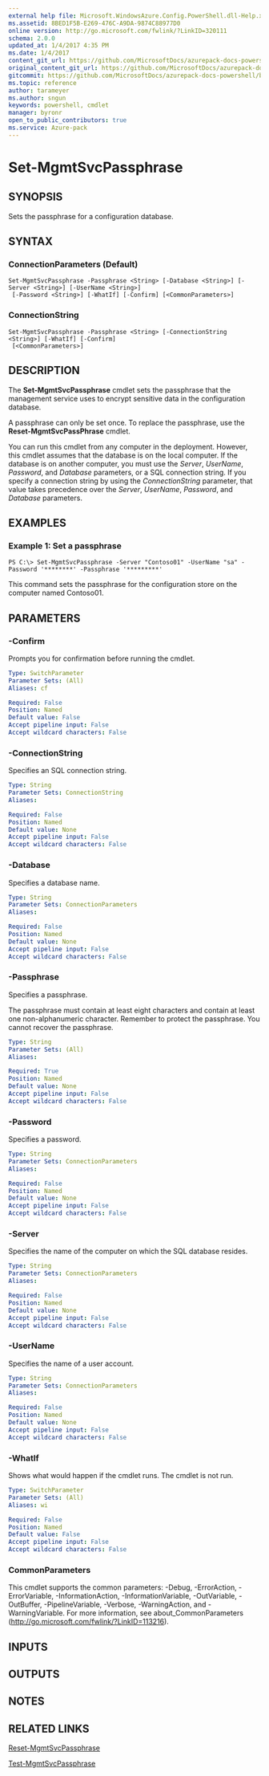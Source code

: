 ```yaml
---
external help file: Microsoft.WindowsAzure.Config.PowerShell.dll-Help.xml
ms.assetid: 8BED1F5B-E269-476C-A9DA-9874C88977D0
online version: http://go.microsoft.com/fwlink/?LinkID=320111
schema: 2.0.0
updated_at: 1/4/2017 4:35 PM
ms.date: 1/4/2017
content_git_url: https://github.com/MicrosoftDocs/azurepack-docs-powershell/blob/live/AzurePack-cmdlets/Configuration/v1.0/Set-MgmtSvcPassphrase.md
original_content_git_url: https://github.com/MicrosoftDocs/azurepack-docs-powershell/blob/live/AzurePack-cmdlets/Configuration/v1.0/Set-MgmtSvcPassphrase.md
gitcommit: https://github.com/MicrosoftDocs/azurepack-docs-powershell/blob/676435fba79c23d58e9141828e751b939d2694b8/AzurePack-cmdlets/Configuration/v1.0/Set-MgmtSvcPassphrase.md
ms.topic: reference
author: tarameyer
ms.author: sngun
keywords: powershell, cmdlet
manager: byronr
open_to_public_contributors: true
ms.service: Azure-pack
---
```


# Set-MgmtSvcPassphrase

## SYNOPSIS
Sets the passphrase for a configuration database.

## SYNTAX

### ConnectionParameters (Default)
```
Set-MgmtSvcPassphrase -Passphrase <String> [-Database <String>] [-Server <String>] [-UserName <String>]
 [-Password <String>] [-WhatIf] [-Confirm] [<CommonParameters>]
```

### ConnectionString
```
Set-MgmtSvcPassphrase -Passphrase <String> [-ConnectionString <String>] [-WhatIf] [-Confirm]
 [<CommonParameters>]
```

## DESCRIPTION
The **Set-MgmtSvcPassphrase** cmdlet sets the passphrase that the management service uses to encrypt sensitive data in the configuration database.

A passphrase can only be set once.
To replace the passphrase, use the **Reset-MgmtSvcPassPhrase** cmdlet.

You can run this cmdlet from any computer in the deployment.
However, this cmdlet assumes that the database is on the local computer.
If the database is on another computer, you must use the *Server*, *UserName*, *Password*, and *Database* parameters, or a SQL connection string.
If you specify a connection string by using the *ConnectionString* parameter, that value takes precedence over the *Server*, *UserName*, *Password*, and *Database* parameters.

## EXAMPLES

### Example 1: Set a passphrase
```
PS C:\> Set-MgmtSvcPassphrase -Server "Contoso01" -UserName "sa" -Password '********' -Passphrase '*********'
```

This command sets the passphrase for the configuration store on the computer named Contoso01.

## PARAMETERS

### -Confirm
Prompts you for confirmation before running the cmdlet.

```yaml
Type: SwitchParameter
Parameter Sets: (All)
Aliases: cf

Required: False
Position: Named
Default value: False
Accept pipeline input: False
Accept wildcard characters: False
```

### -ConnectionString
Specifies an SQL connection string.

```yaml
Type: String
Parameter Sets: ConnectionString
Aliases: 

Required: False
Position: Named
Default value: None
Accept pipeline input: False
Accept wildcard characters: False
```

### -Database
Specifies a database name.

```yaml
Type: String
Parameter Sets: ConnectionParameters
Aliases: 

Required: False
Position: Named
Default value: None
Accept pipeline input: False
Accept wildcard characters: False
```

### -Passphrase
Specifies a passphrase.

The passphrase must contain at least eight characters and contain at least one non-alphanumeric character.
Remember to protect the passphrase.
You cannot recover the passphrase.

```yaml
Type: String
Parameter Sets: (All)
Aliases: 

Required: True
Position: Named
Default value: None
Accept pipeline input: False
Accept wildcard characters: False
```

### -Password
Specifies a password.

```yaml
Type: String
Parameter Sets: ConnectionParameters
Aliases: 

Required: False
Position: Named
Default value: None
Accept pipeline input: False
Accept wildcard characters: False
```

### -Server
Specifies the name of the computer on which the SQL database resides.

```yaml
Type: String
Parameter Sets: ConnectionParameters
Aliases: 

Required: False
Position: Named
Default value: None
Accept pipeline input: False
Accept wildcard characters: False
```

### -UserName
Specifies the name of a user account.

```yaml
Type: String
Parameter Sets: ConnectionParameters
Aliases: 

Required: False
Position: Named
Default value: None
Accept pipeline input: False
Accept wildcard characters: False
```

### -WhatIf
Shows what would happen if the cmdlet runs.
The cmdlet is not run.

```yaml
Type: SwitchParameter
Parameter Sets: (All)
Aliases: wi

Required: False
Position: Named
Default value: False
Accept pipeline input: False
Accept wildcard characters: False
```

### CommonParameters
This cmdlet supports the common parameters: -Debug, -ErrorAction, -ErrorVariable, -InformationAction, -InformationVariable, -OutVariable, -OutBuffer, -PipelineVariable, -Verbose, -WarningAction, and -WarningVariable. For more information, see about_CommonParameters (http://go.microsoft.com/fwlink/?LinkID=113216).

## INPUTS

## OUTPUTS

## NOTES

## RELATED LINKS

[Reset-MgmtSvcPassphrase](xref:Configuration/v1.0/Reset-MgmtSvcPassphrase.md)

[Test-MgmtSvcPassphrase](xref:Configuration/v1.0/Test-MgmtSvcPassphrase.md)



